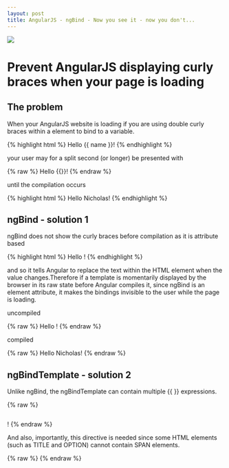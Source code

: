 ```yaml
---
layout: post
title: AngularJS - ngBind - Now you see it - now you don't...
---
```



<a href="http://www.amazon.com/Now-You-See-Dont-Lessons/dp/0394722027/ref=sr_1_1?s=books&ie=UTF8&qid=1427822892&sr=1-1&keywords=Now+you+see+it+-+now+you+don%27t"  target="_blank">
	<img src="{{ site.baseurl }}/images/nowyouseeit.jpg" />
</a>

  

# Prevent AngularJS displaying curly braces when your page is loading

## The problem
When your AngularJS website is loading if you are using double curly braces within a element to bind to a variable.

{% highlight html %}
	<span>Hello {{ name }}!</span>
{% endhighlight %}
	
your user may for a split second (or longer) be presented with

{% raw %}
	Hello {{}}!
{% endraw %}

until the compilation occurs

{% highlight html %}
	Hello Nicholas!
{% endhighlight %}

## ngBind - solution 1
ngBind does not show the curly braces before compilation as it is attribute based

{% highlight html %}
	Hello <span ng-bind="name"></span>!
{% endhighlight %}

and so it tells Angular to replace the text within the HTML element when the value changes.Therefore if a template is momentarily displayed by the browser in its raw state before Angular compiles it, since ngBind is an element attribute, it makes the bindings invisible to the user while the page is loading.

uncompiled

{% raw %}
	Hello !
{% endraw %}


compiled

{% raw %}
	Hello Nicholas!
{% endraw %}


## ngBindTemplate - solution 2

Unlike ngBind, the ngBindTemplate can contain multiple {{ }} expressions.

{% raw %}
	<pre ng-bind-template="{{salutation}} {{name}}!"></pre> !
{% endraw %}


And also, importantly, this directive is needed since some HTML elements (such as TITLE and OPTION) cannot contain SPAN elements.

{% raw %}
	<title ng:bind-template="Hello: {{name}}"></title>
{% endraw %}


